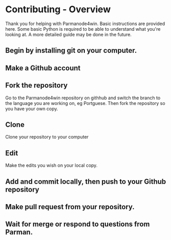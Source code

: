 # Contributing - Overview

Thank you for helping with Parmanode4win. Basic instructions are provided here. Some basic Python is required to be able to understand what you're looking at. A more detailed guide may be done in the future.

## Begin by installing git on your computer.

## Make a Github account

## Fork the repository
Go to the Parmanode4win repository on githhub and switch the branch to the language you are working on, eg Portguese. Then fork the repository so you have your own copy.

## Clone
Clone your repository to your computer

## Edit
Make the edits you wish on your local copy.

## Add and commit locally, then push to your Github repository

## Make pull request from your repository.

## Wait for merge or respond to questions from Parman.

